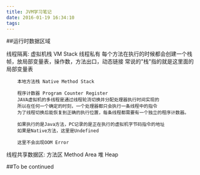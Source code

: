 ```yaml
---
title: JVM学习笔记
date: 2016-01-19 16:34:10
tags:
---
```


##运行时数据区域

线程隔离: 
	虚拟机栈 VM Stack
		线程私有
		每个方法在执行的时候都会创建一个栈帧，放局部变量表，操作数，方法出口，动态链接
		常说的"栈"指的就是这里面的局部变量表
	
        本地方法栈 Native Method Stack
		
        程序计数器 Program Counter Register
		JAVA虚拟机的多线程是通过线程轮流切换并分配处理器执行时间实现的
		所以在任何一个确定的时刻，一个处理器都只会执行一条线程中的指令
		为了线程切换后能恢复到正确的执行位置，每条线程都需要有一个独立的程序计数器。

		如果执行的是Java方法，PC记录的是正在执行的虚拟机字节码指令的地址
 		如果是Native方法，这里是Undefined
		
		这里不会出现OOM Error

线程共享数据区:
	方法区  Method Area
	堆  	Heap


##To be continued


